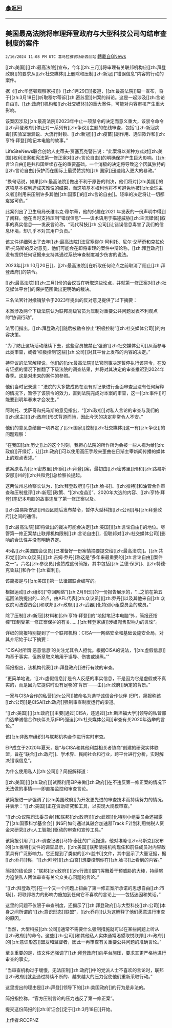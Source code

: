 ###  [:house:返回](README.md)
---


## 美国最高法院将审理拜登政府与大型科技公司勾结审查制度的案件
`2/16/2024 11:08 PM UTC 喜马拉雅农场新西兰站` [轉載自GNews](https://gnews.org/articles/2317087)

[[zh:美国]][[zh:最高法院]]宣布，今年[[zh:三月]]将审理有关联邦机构应[[zh:拜登政府]]的要求从[[zh:社交媒体]]上删除和压制[[zh:新冠]]“错误信息”内容的行动的案件。

据《[[zh:华盛顿观察家报]]》[[zh:1月29日]]报道，[[zh:最高法院]]周一宣布，将于[[zh:3月18日]]听取穆尔蒂诉[[zh:密苏里]]州案的辩论。这是一起涉及[[zh:言论自由]]、[[zh:政府]]机构和[[zh:社交媒体]]的重大案件，可能对内容审核产生重大影响。

该案因涉及[[zh:最高法院]]2023年中止一项禁令的决定而意义重大，该禁令命令[[zh:拜登政府]]停止对一系列有[[zh:争议]]主题的在线审查，包括“[[zh:新冠病毒]]实验室泄漏说、大流行封锁、[[zh:新冠]][[zh:疫苗]]副作用、选举欺诈和[[zh:亨特·拜登]]笔记本电脑的故事。”

LifeSiteNews联合创始人史蒂夫·贾塞瓦克警告说：“此案将以某种方式对[[zh:美国]]权利法案和宪法第一修正案对[[zh:言论自由]]的明确保护产生巨大影响。[[zh:言论自由]]是共和国继续存在的重要基础。一个消极的决定将导致这个因其独特的[[zh:言论自由]]保护而在国际上最受赞赏的[[zh:国家]]迅速陷入更大的暴政。”

“换句话说，如果[[zh:最高法院]]做出不利于原告的判决，他们将对[[zh:美国]]的这项基本权利造成灾难性的结束，而这项基本权利也将不可避免地被[[zh:全球主义者]]利用来压制许多其他[[zh:国家]]的[[zh:言论自由]]。轻率的决定将让一切都岌岌可危。”

此案列出了卫生局局长维韦克·穆尔蒂，他的兴趣在2021 年发表的一份声明中得到了阐释。他在当时支持压制“错误信息”——该术语用于描述威胁[[zh:主流媒体]]叙事的真实信息——发表言论称，“现代科技[[zh:公司]]让错误信息毒害了我们的信息环境，却几乎不对其用户负责。”

该文件详细列出了去年[[zh:最高法院]]法官塞缪尔·阿利托、尼尔·戈萨奇和克拉伦斯·托马斯的反对意见，他们可能会在即将审理的案件中辩论称，[[zh:拜登政府]]没有提供任何证据来支持其通过系统审查制度减少伤害的说法。

2023年[[zh:10月20日]]，[[zh:最高法院]]在听取任何论点之前取消了阻止[[zh:拜登政府]]的禁令。

[[zh:最高法院]][[zh:三月]]份的会议旨在听取这些论点，并就第一修正案对[[zh:社交媒体平台]]的保护范围做出更明确的裁决。

三名法官针对撤销禁令于2023年提出的反对意见提供了以下摘要：

本案涉及两个下级法院认为联邦高级官员为压制对重要公共问题发表不利观点的“协调行动”。

法官们指出，[[zh:拜登政府]]随后被勒令停止“积极控制”[[zh:社交媒体公司]]的内容决策。

“为了防止这场活动继续下去，这些官员被禁止‘强迫’[[zh:社交媒体公司]]从而参与此类审查，或者‘积极控制’这些[[zh:公司]]对其平台上发布的内容的决定。”

持异议的法官解释说，他们的[[zh:最高法院]]法官同事决定暂停执行该禁令，在没有证据的情况下推翻了下级法院的调查结果，并将对其决定的审查推迟到2024年春季。这是对未来的案件的参照。

他们当时记录道：“法院的大多数成员在没有对记录进行全面审查且没有任何解释的情况下，暂停了该禁令的效力，直到法院完成对本案的审查，这一[[zh:事件]]可能要到明年春末才会发生。”

阿利托、戈萨奇和托马斯的意见指出，“[[zh:政府]]对私人言论的审查与我们的[[zh:民主]][[zh:政府]]形式背道而驰，因此今天的决定非常令人不安。”

他们的意见总结自一项界定了[[zh:国家]]控制[[zh:社交媒体]]这一有[[zh:争议]]的问题观察：

“在我国[[zh:历史]]上的这个时刻，我担心法院的所作所为会被一些人视为给[[zh:政府]]开绿灯，让[[zh:政府]]可以使用高压手段来歪曲在日渐主宰新闻传播的媒体上的观点表述。”

该案原名为[[zh:密苏里]]州诉[[zh:拜登]]案，最初由[[zh:密苏里]]州和[[zh:路易斯安那]]州的[[zh:共和党]]总检察长提起。

这两位州总检察长认为，[[zh:拜登政府]]与[[zh:脸书]]、[[zh:推特]]和油管合作审查和压制批评[[zh:新冠]]政策、“[[zh:疫苗]]”、2020年大选的内容、[[zh:亨特·拜登]]笔记本电脑的故事违反了第一修正案以及。

[[zh:路易斯安那]]州西区随后发布禁令，暂停大型科技[[zh:公司]]与[[zh:拜登政府]]之间的通信。

[[zh:最高法院]]即将做出的裁决可能会决定[[zh:美国]][[zh:言论自由]]的地位。尽管第一修正案禁止联邦机构限制[[zh:言论自由]]，但联邦对[[zh:社交媒体公司]]影响的合法性并没有明确界定。

45名[[zh:美国国会议员]]已准备好一份案情摘要提交给[[zh:最高法院]]。[[zh:共和党]][[zh:众议员]][[zh:吉姆·乔丹]]称这是“多年来最重要的[[zh:言论自由]]案件之一”。六名[[zh:参议员]]也赞成这份简报，其中包括[[zh:兰德·保罗]]、[[zh:特德·克鲁兹]]和乔什·[[zh:霍利]]。

该简报是与[[zh:美国]]第一法律部联合编写的。

根据运动[[zh:组织]]“夺回网络”[[zh:2月9日]]的一份报告展示的，“…之前在第五巡回法院提出的…论点，由AFL代表[[zh:众议员]][[zh:乔丹]]以及其他来自[[zh:众议院司法委员会]]和联邦[[zh:政府]][[zh:武器]]化特别小组委员会的成员。”

除了压制[[zh:新冠]]材料和[[zh:亨特·拜登]]的“地狱笔记本电脑”外，简报还指控“压制受第一修正案保护的有关……[[zh:拜登家族]]涉嫌兜售影响力的言论”。

详细的简报特别提到了一个联邦机构：CISA——网络安全和基础设施安全局，对其介绍始于以下摘要：

“CISA对所谓‘恶意信息’的关注尤其令人担忧。根据CISA的说法，‘[[zh:虚假信息]]均基于事实，但断章取义地用于误导、伤害或操纵。’”

简报指出，该机构代表[[zh:拜登政府]]进行有效的审查。

“更简单地说，‘[[zh:虚假信息]]’是令人反感的事实信息，不是因为它是虚假或不真实的，而是因为它提供时没有足够的‘背景’——由[[zh:政府]]确定的背景。”

一家与CISA合作的私营[[zh:公司]]被命名为选举诚信合作伙伴 (EIP)，简报称该[[zh:公司]]是CISA[[zh:政府]]强制审查制度运行的渠道。

“[[zh:美国]]\[[[zh:政府]]\]主要\[通过\]CISA，还通过[[zh:斯坦福大学]]领导的私营部门选举诚信合作伙伴关系(EIP)强迫[[zh:社交媒体公司]]审查有关2020年选举的言论。”

该[[zh:非政府组织]]与联邦机构合作进行实时审查。

EIP成立于2020年夏天，是“与CISA和其他利益相关者协商”创建的研究实体联盟，旨在“联合[[zh:政府]]、学术界、民间社会和行业，跨平台进行分析，实时解决错误信息”。

为什么使用私人[[zh:公司]]？简报解释道：

[[zh:美国]]\[[[zh:政府]]\]试图利用EIP来做[[zh:政府]]在不违反第一修正案的情况下无法做的事情——即直接监控和审查言论。

该简报进一步强调了[[zh:美国政府]]为开发更先进的审查技术而持续努力的情况，并表示：“[[zh:美国]]正在资助研究和工具，以实现大规模审查。”

“[[zh:众议院司法委员会]]和联邦[[zh:政府]][[zh:武器]]化特别小组委员会还揭露了[[zh:国家科学基金会]] (NSF)如何通过其融合加速器Track F计划利用纳税人资金来研究[[zh:人工智能]]驱动的审查和宣传工具。”

该简报引用了[[zh:调查记者]]马特·泰比的广泛报道，他对埃隆·[[zh:马斯克]]发布的[[zh:推特]]文件的调查显示，[[zh:美国]]联邦情报机构现任和前任成员对内容政策具有广泛影响力。它还提到了类似的[[zh:脸书]]文件，其中显示了大量证据，据[[zh:乔丹]]称，“[[zh:拜登]][[zh:白宫]]想要控制你在[[zh:脸书]]上看到的内容。”

简报的结论是：“联邦[[zh:政府]][[zh:行政]]部门挥舞着干预威胁的大棒，持续努力迫使私人团体审查有关公众关心问题的言论。”

“[[zh:拜登政府]]在一个又一个问题上扭曲了第一修正案所承诺的思想自由[[zh:市场]]，将联邦权力的影响力施加到任何它不喜欢的言论上——包括迷因和笑话。”

这里的问题不仅限于审查制度，还揭示了[[zh:拜登政府]]与大型科技[[zh:公司]]本身之间所谓的“[[zh:意识形态]]联盟”，[[zh:乔丹]]认为这解释了他们愿意进行审查的原因。

“当然，大型科技[[zh:公司]]通常不需要什么强制措施就可以在某些问题上听从[[zh:政府]]的命令。这些[[zh:公司]]和其他私人实体通常渴望取悦联邦[[zh:政府]]的[[zh:意识形态]]盟友和监督者，因此一再审查有关重要公共问题的准确言论。”

至关重要的是，该文件还强调了[[zh:拜登政府]]向平台施压，要求其更严格地进行审查的事实。

“当审查机构过于缓慢，无法压制[[zh:政府]]中的党派人士不喜欢的言论时，联邦[[zh:政府]]就会通过持续不断的、越来越大的压力促使他们重新采取行动。”

这里提出的理由是[[zh:拜登]]领导下的[[zh:美国政府]]的行为是非法的。

简报指控称，“官方压制言论的压力违反了第一修正案”。

提交这份简报的[[zh:听证会]]定于[[zh:3月18日]]开始。

上传者:RCCPNZ
